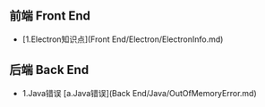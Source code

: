 ## 前端 Front End
* [1.Electron知识点](Front End/Electron/ElectronInfo.md)

## 后端 Back End
* 1.Java错误
    [a.Java错误](Back End/Java/OutOfMemoryError.md)